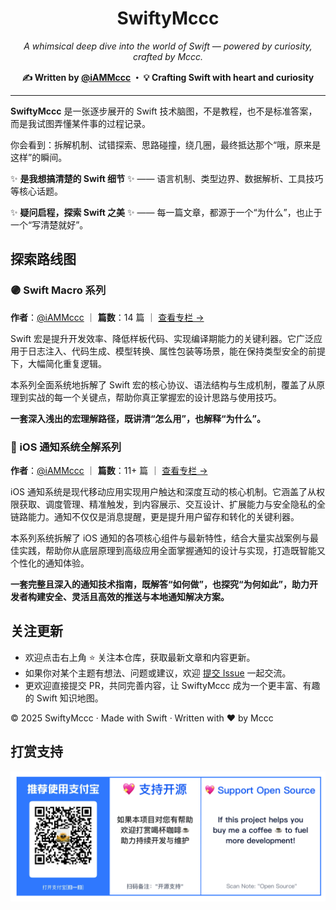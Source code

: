 
<h1 align="center">SwiftyMccc</h1>

<p align="center">
  <em>A whimsical deep dive into the world of Swift — powered by curiosity, crafted by Mccc.</em>
</p>

<p align="center">
  <strong>✍️ Written by <a href="https://github.com/iAMMccc">@iAMMccc</a> ・ 💡 Crafting Swift with heart and curiosity</strong>
</p>

---

**SwiftyMccc** 是一张逐步展开的 Swift 技术脑图，不是教程，也不是标准答案，而是我试图弄懂某件事的过程记录。

你会看到：拆解机制、试错探索、思路碰撞，绕几圈，最终抵达那个“哦，原来是这样”的瞬间。

✨ **是我想搞清楚的 Swift 细节** ✨  —— 语言机制、类型边界、数据解析、工具技巧等核心话题。

✨ **疑问启程，探索 Swift 之美** ✨  —— 每一篇文章，都源于一个“为什么”，也止于一个“写清楚就好”。



## 探索路线图

### 🟣 Swift Macro 系列

**作者**：[@iAMMccc](https://github.com/iAMMccc) ｜ **篇数**：14 篇 ｜ [查看专栏 →](https://github.com/iAmMccc/SwiftyMccc/tree/main/SwiftMacro)

Swift 宏是提升开发效率、降低样板代码、实现编译期能力的关键利器。它广泛应用于日志注入、代码生成、模型转换、属性包装等场景，能在保持类型安全的前提下，大幅简化重复逻辑。

本系列全面系统地拆解了 Swift 宏的核心协议、语法结构与生成机制，覆盖了从原理到实战的每一个关键点，帮助你真正掌握宏的设计思路与使用技巧。

**一套深入浅出的宏理解路径，既讲清“怎么用”，也解释“为什么”。**



### 🔴 iOS 通知系统全解系列

**作者**：[@iAMMccc](https://github.com/iAMMccc) ｜ **篇数**：11+ 篇 ｜ [查看专栏 →](https://github.com/iAmMccc/SwiftyMccc/blob/main/UserNotifications/docs/0.UserNotifications目录.md)

iOS 通知系统是现代移动应用实现用户触达和深度互动的核心机制。它涵盖了从权限获取、调度管理、精准触发，到内容展示、交互设计、扩展能力与安全隐私的全链路能力。通知不仅仅是消息提醒，更是提升用户留存和转化的关键利器。

本系列系统拆解了 iOS 通知的各项核心组件与最新特性，结合大量实战案例与最佳实践，帮助你从底层原理到高级应用全面掌握通知的设计与实现，打造既智能又个性化的通知体验。

**一套完整且深入的通知技术指南，既解答“如何做”，也探究“为何如此”，助力开发者构建安全、灵活且高效的推送与本地通知解决方案。**



## 关注更新

- 欢迎点击右上角 ⭐️ 关注本仓库，获取最新文章和内容更新。
- 如果你对某个主题有想法、问题或建议，欢迎 [提交 Issue](https://github.com/iAmMccc/SwiftyMccc/issues) 一起交流。
- 更欢迎直接提交 PR，共同完善内容，让 SwiftyMccc 成为一个更丰富、有趣的 Swift 知识地图。

© 2025 SwiftyMccc · Made with Swift · Written with ❤️ by Mccc



## 打赏支持

![support](https://github.com/iAmMccc/SwiftyMccc/blob/main/support.png)
